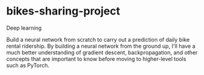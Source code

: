 # bikes-sharing-project

Deep learning

Build a neural network from scratch to carry out a prediction of daily bike rental ridership. By building a neural network from the ground up, I'll have a much better understanding of gradient descent, backpropagation, and other concepts that are important to know before moving to higher-level tools such as PyTorch. 
